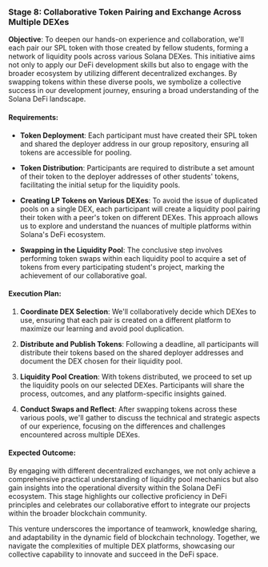 ### Stage 8: Collaborative Token Pairing and Exchange Across Multiple DEXes

**Objective**: To deepen our hands-on experience and collaboration, we'll each pair our SPL token with those created by fellow students, forming a network of liquidity pools across various Solana DEXes. This initiative aims not only to apply our DeFi development skills but also to engage with the broader ecosystem by utilizing different decentralized exchanges. By swapping tokens within these diverse pools, we symbolize a collective success in our development journey, ensuring a broad understanding of the Solana DeFi landscape.

#### Requirements:
- **Token Deployment**: Each participant must have created their SPL token and shared the deployer address in our group repository, ensuring all tokens are accessible for pooling.
  
- **Token Distribution**: Participants are required to distribute a set amount of their token to the deployer addresses of other students' tokens, facilitating the initial setup for the liquidity pools.

- **Creating LP Tokens on Various DEXes**: To avoid the issue of duplicated pools on a single DEX, each participant will create a liquidity pool pairing their token with a peer's token on different DEXes. This approach allows us to explore and understand the nuances of multiple platforms within Solana's DeFi ecosystem.

- **Swapping in the Liquidity Pool**: The conclusive step involves performing token swaps within each liquidity pool to acquire a set of tokens from every participating student's project, marking the achievement of our collaborative goal.

#### Execution Plan:
1. **Coordinate DEX Selection**: We'll collaboratively decide which DEXes to use, ensuring that each pair is created on a different platform to maximize our learning and avoid pool duplication.
   
2. **Distribute and Publish Tokens**: Following a deadline, all participants will distribute their tokens based on the shared deployer addresses and document the DEX chosen for their liquidity pool.

3. **Liquidity Pool Creation**: With tokens distributed, we proceed to set up the liquidity pools on our selected DEXes. Participants will share the process, outcomes, and any platform-specific insights gained.

4. **Conduct Swaps and Reflect**: After swapping tokens across these various pools, we'll gather to discuss the technical and strategic aspects of our experience, focusing on the differences and challenges encountered across multiple DEXes.

#### Expected Outcome:
By engaging with different decentralized exchanges, we not only achieve a comprehensive practical understanding of liquidity pool mechanics but also gain insights into the operational diversity within the Solana DeFi ecosystem. This stage highlights our collective proficiency in DeFi principles and celebrates our collaborative effort to integrate our projects within the broader blockchain community.

This venture underscores the importance of teamwork, knowledge sharing, and adaptability in the dynamic field of blockchain technology. Together, we navigate the complexities of multiple DEX platforms, showcasing our collective capability to innovate and succeed in the DeFi space.
